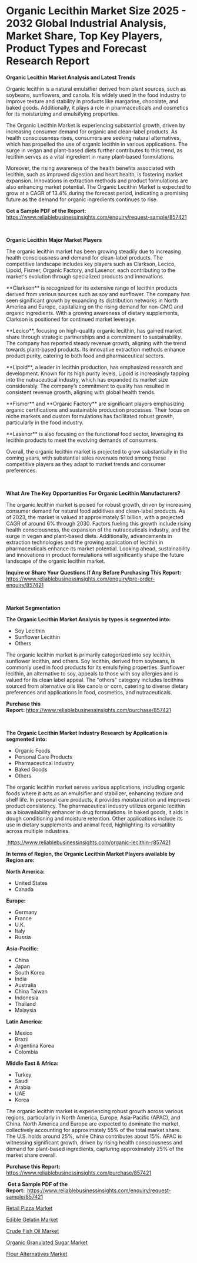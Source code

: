 <p><h1>Organic Lecithin Market Size 2025 - 2032 Global Industrial Analysis, Market Share, Top Key Players, Product Types and Forecast Research Report</h1></p><p><strong>Organic Lecithin Market Analysis and Latest Trends</strong></p>
<p><p>Organic lecithin is a natural emulsifier derived from plant sources, such as soybeans, sunflowers, and canola. It is widely used in the food industry to improve texture and stability in products like margarine, chocolate, and baked goods. Additionally, it plays a role in pharmaceuticals and cosmetics for its moisturizing and emulsifying properties. </p><p>The Organic Lecithin Market is experiencing substantial growth, driven by increasing consumer demand for organic and clean-label products. As health consciousness rises, consumers are seeking natural alternatives, which has propelled the use of organic lecithin in various applications. The surge in vegan and plant-based diets further contributes to this trend, as lecithin serves as a vital ingredient in many plant-based formulations. </p><p>Moreover, the rising awareness of the health benefits associated with lecithin, such as improved digestion and heart health, is fostering market expansion. Innovations in extraction methods and product formulations are also enhancing market potential. The Organic Lecithin Market is expected to grow at a CAGR of 13.4% during the forecast period, indicating a promising future as the demand for organic ingredients continues to rise.</p></p>
<p><strong>Get a Sample PDF of the Report:&nbsp;</strong> <a href="https://www.reliablebusinessinsights.com/enquiry/request-sample/857421?utm_campaign=1117&utm_medium=2&utm_source=Github&utm_content=ia&utm_term=07042025&utm_id=organic-lecithin">https://www.reliablebusinessinsights.com/enquiry/request-sample/857421</a></p>
<p>&nbsp;</p>
<p><strong>Organic Lecithin Major Market Players</strong></p>
<p><p>The organic lecithin market has been growing steadily due to increasing health consciousness and demand for clean-label products. The competitive landscape includes key players such as Clarkson, Lecico, Lipoid, Fismer, Organic Factory, and Lasenor, each contributing to the market's evolution through specialized products and innovations.</p><p>**Clarkson** is recognized for its extensive range of lecithin products derived from various sources such as soy and sunflower. The company has seen significant growth by expanding its distribution networks in North America and Europe, capitalizing on the rising demand for non-GMO and organic ingredients. With a growing awareness of dietary supplements, Clarkson is positioned for continued market leverage.</p><p>**Lecico**, focusing on high-quality organic lecithin, has gained market share through strategic partnerships and a commitment to sustainability. The company has reported steady revenue growth, aligning with the trend towards plant-based products. Its innovative extraction methods enhance product purity, catering to both food and pharmaceutical sectors.</p><p>**Lipoid**, a leader in lecithin production, has emphasized research and development. Known for its high purity levels, Lipoid is increasingly tapping into the nutraceutical industry, which has expanded its market size considerably. The company’s commitment to quality has resulted in consistent revenue growth, aligning with global health trends.</p><p>**Fismer** and **Organic Factory** are significant players emphasizing organic certifications and sustainable production processes. Their focus on niche markets and custom formulations has facilitated robust growth, particularly in the food industry.</p><p>**Lasenor** is also focusing on the functional food sector, leveraging its lecithin products to meet the evolving demands of consumers. </p><p>Overall, the organic lecithin market is projected to grow substantially in the coming years, with substantial sales revenues noted among these competitive players as they adapt to market trends and consumer preferences.</p></p>
<p>&nbsp;</p>
<p><strong>What Are The Key Opportunities For Organic Lecithin Manufacturers?</strong></p>
<p><p>The organic lecithin market is poised for robust growth, driven by increasing consumer demand for natural food additives and clean-label products. As of 2023, the market is valued at approximately $1 billion, with a projected CAGR of around 6% through 2030. Factors fueling this growth include rising health consciousness, the expansion of the nutraceuticals industry, and the surge in vegan and plant-based diets. Additionally, advancements in extraction technologies and the growing application of lecithin in pharmaceuticals enhance its market potential. Looking ahead, sustainability and innovations in product formulations will significantly shape the future landscape of the organic lecithin market.</p></p>
<p><strong>Inquire or Share Your Questions If Any Before Purchasing This Report:</strong> <a href="https://www.reliablebusinessinsights.com/enquiry/pre-order-enquiry/857421?utm_campaign=1117&utm_medium=2&utm_source=Github&utm_content=ia&utm_term=07042025&utm_id=organic-lecithin">https://www.reliablebusinessinsights.com/enquiry/pre-order-enquiry/857421</a></p>
<p>&nbsp;</p>
<p><strong>Market Segmentation</strong></p>
<p><strong>The Organic Lecithin Market Analysis by types is segmented into:</strong></p>
<p><ul><li>Soy Lecithin</li><li>Sunflower Lecithin</li><li>Others</li></ul></p>
<p><p>The organic lecithin market is primarily categorized into soy lecithin, sunflower lecithin, and others. Soy lecithin, derived from soybeans, is commonly used in food products for its emulsifying properties. Sunflower lecithin, an alternative to soy, appeals to those with soy allergies and is valued for its clean label appeal. The "others" category includes lecithins sourced from alternative oils like canola or corn, catering to diverse dietary preferences and applications in food, cosmetics, and nutraceuticals.</p></p>
<p><strong>Purchase this Report:&nbsp;</strong><a href="https://www.reliablebusinessinsights.com/purchase/857421?utm_campaign=1117&utm_medium=2&utm_source=Github&utm_content=ia&utm_term=07042025&utm_id=organic-lecithin">https://www.reliablebusinessinsights.com/purchase/857421</a></p>
<p>&nbsp;</p>
<p><strong>The Organic Lecithin Market Industry Research by Application is segmented into:</strong></p>
<p><ul><li>Organic Foods</li><li>Personal Care Products</li><li>Pharmaceutical Industry</li><li>Baked Goods</li><li>Others</li></ul></p>
<p><p>The organic lecithin market serves various applications, including organic foods where it acts as an emulsifier and stabilizer, enhancing texture and shelf life. In personal care products, it provides moisturization and improves product consistency. The pharmaceutical industry utilizes organic lecithin as a bioavailability enhancer in drug formulations. In baked goods, it aids in dough conditioning and moisture retention. Other applications include its use in dietary supplements and animal feed, highlighting its versatility across multiple industries.</p></p>
<p><a href="https://www.reliablebusinessinsights.com/organic-lecithin-r857421?utm_campaign=1117&utm_medium=2&utm_source=Github&utm_content=ia&utm_term=07042025&utm_id=organic-lecithin">&nbsp;https://www.reliablebusinessinsights.com/organic-lecithin-r857421</a></p>
<p><strong>In terms of Region, the Organic Lecithin Market Players available by Region are:</strong></p>
<p>
    <p> <strong> North America: </strong>
        <ul>
            <li>United States</li>
            <li>Canada</li>
        </ul>
        </p> 
    <p> <strong> Europe: </strong>
        <ul>
            <li>Germany</li>
            <li>France</li>
            <li>U.K.</li>
            <li>Italy</li>
            <li>Russia</li>
        </ul>
        </p> 
    <p> <strong> Asia-Pacific: </strong>
        <ul>
            <li>China</li>
            <li>Japan</li>
            <li>South Korea</li>
            <li>India</li>
            <li>Australia</li>
            <li>China Taiwan</li>
            <li>Indonesia</li>
            <li>Thailand</li>
            <li>Malaysia</li>
        </ul>
        </p> 
    <p> <strong> Latin America: </strong>
        <ul>
            <li>Mexico</li>
            <li>Brazil</li>
            <li>Argentina Korea</li>
            <li>Colombia</li>
        </ul>
        </p> 
    <p> <strong> Middle East & Africa: </strong>
        <ul>
            <li>Turkey</li>
            <li>Saudi</li>
            <li>Arabia</li>
            <li>UAE</li>
            <li>Korea</li>
        </ul>
    </p>
    </p>
<p><p>The organic lecithin market is experiencing robust growth across various regions, particularly in North America, Europe, Asia-Pacific (APAC), and China. North America and Europe are expected to dominate the market, collectively accounting for approximately 55% of the total market share. The U.S. holds around 25%, while China contributes about 15%. APAC is witnessing significant growth, driven by rising health consciousness and demand for plant-based ingredients, capturing approximately 25% of the market share overall.</p></p>
<p><strong>Purchase this Report: </strong><a href="https://www.reliablebusinessinsights.com/purchase/857421?utm_campaign=1117&utm_medium=2&utm_source=Github&utm_content=ia&utm_term=07042025&utm_id=organic-lecithin">https://www.reliablebusinessinsights.com/purchase/857421</a></p>
<p>&nbsp;<strong>Get a Sample PDF of the Report:&nbsp;&nbsp;</strong><a href="https://www.reliablebusinessinsights.com/enquiry/request-sample/857421?utm_campaign=1117&utm_medium=2&utm_source=Github&utm_content=ia&utm_term=07042025&utm_id=organic-lecithin">https://www.reliablebusinessinsights.com/enquiry/request-sample/857421</a></p>
<p><strong></strong></p>
<p><p><a href="https://github.com/jullselai/Market-Research-Report-List-1/blob/main/retail-pizza-market.md?utm_campaign=1117&utm_medium=2&utm_source=Github&utm_content=ia&utm_term=07042025&utm_id=organic-lecithin">Retail Pizza Market</a></p><p><a href="https://github.com/luhleickov/Market-Research-Report-List-1/blob/main/edible-gelatin-market.md?utm_campaign=1117&utm_medium=2&utm_source=Github&utm_content=ia&utm_term=07042025&utm_id=organic-lecithin">Edible Gelatin Market</a></p><p><a href="https://github.com/jaspartatin/Market-Research-Report-List-1/blob/main/crude-fish-oil-market.md?utm_campaign=1117&utm_medium=2&utm_source=Github&utm_content=ia&utm_term=07042025&utm_id=organic-lecithin">Crude Fish Oil Market</a></p><p><a href="https://github.com/toghojbeinta/Market-Research-Report-List-1/blob/main/organic-granulated-sugar-market.md?utm_campaign=1117&utm_medium=2&utm_source=Github&utm_content=ia&utm_term=07042025&utm_id=organic-lecithin">Organic Granulated Sugar Market</a></p><p><a href="https://github.com/dusektwinec3/Market-Research-Report-List-1/blob/main/flour-alternatives-market.md?utm_campaign=1117&utm_medium=2&utm_source=Github&utm_content=ia&utm_term=07042025&utm_id=organic-lecithin">Flour Alternatives Market</a></p></p>